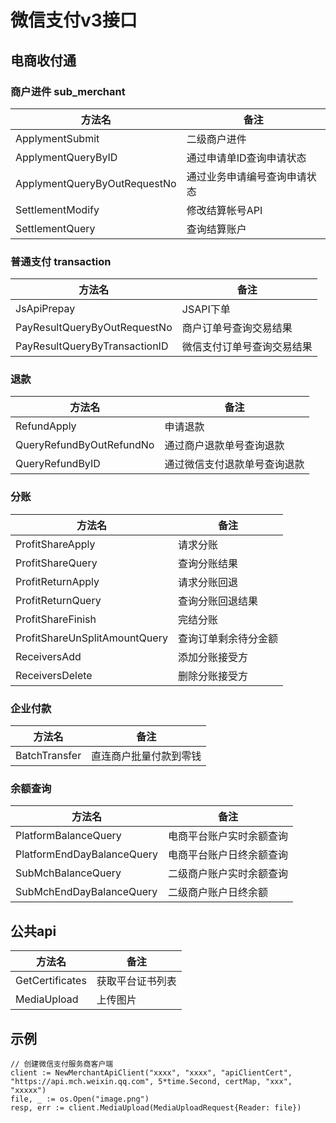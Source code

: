 # 微信支付v3接口

## 电商收付通
### 商户进件 sub_merchant
| 方法名 | 备注 |
| --- | --- |
ApplymentSubmit | 二级商户进件 
ApplymentQueryByID | 通过申请单ID查询申请状态 
ApplymentQueryByOutRequestNo | 通过业务申请编号查询申请状态 
SettlementModify | 修改结算帐号API 
SettlementQuery | 查询结算账户 
### 普通支付 transaction
| 方法名 | 备注 |
| --- | --- |
JsApiPrepay | JSAPI下单 
PayResultQueryByOutRequestNo | 商户订单号查询交易结果
PayResultQueryByTransactionID | 微信支付订单号查询交易结果
### 退款
| 方法名 | 备注 |
| --- | --- |
RefundApply | 申请退款
QueryRefundByOutRefundNo | 通过商户退款单号查询退款
QueryRefundByID | 通过微信支付退款单号查询退款
### 分账
| 方法名 | 备注 |
| --- | --- |
ProfitShareApply | 请求分账
ProfitShareQuery | 查询分账结果
ProfitReturnApply | 请求分账回退
ProfitReturnQuery | 查询分账回退结果
ProfitShareFinish | 完结分账
ProfitShareUnSplitAmountQuery | 查询订单剩余待分金额
ReceiversAdd | 添加分账接受方
ReceiversDelete | 删除分账接受方
### 企业付款
| 方法名 | 备注 |
| --- | --- |
BatchTransfer | 直连商户批量付款到零钱
### 余额查询
| 方法名 | 备注 |
| --- | --- |
PlatformBalanceQuery | 电商平台账户实时余额查询
PlatformEndDayBalanceQuery | 电商平台账户日终余额查询
SubMchBalanceQuery | 二级商户账户实时余额查询
SubMchEndDayBalanceQuery | 二级商户账户日终余额 
## 公共api
| 方法名 | 备注 |
| --- | --- |
GetCertificates | 获取平台证书列表
MediaUpload | 上传图片

## 示例
```
// 创建微信支付服务商客户端
client := NewMerchantApiClient("xxxx", "xxxx", "apiClientCert", "https://api.mch.weixin.qq.com", 5*time.Second, certMap, "xxx", "xxxxx")
file, _ := os.Open("image.png")
resp, err := client.MediaUpload(MediaUploadRequest{Reader: file})
```
